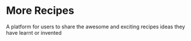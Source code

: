 # More Recipes 

A platform for users to share the awesome and exciting recipes ideas they have learnt or invented